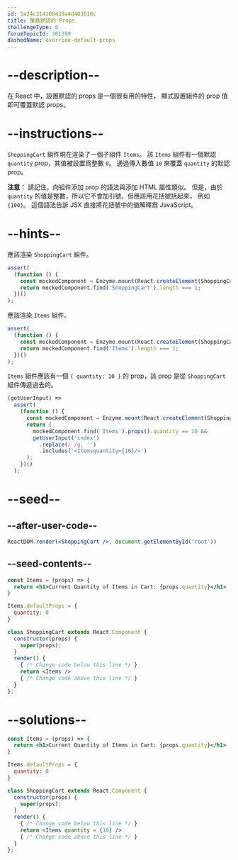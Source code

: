 ```yaml
---
id: 5a24c314108439a4d403616c
title: 覆蓋默認的 Props
challengeType: 6
forumTopicId: 301399
dashedName: override-default-props
---
```


# --description--

在 React 中，設置默認的 props 是一個很有用的特性， 顯式設置組件的 prop 值即可覆蓋默認 props。

# --instructions--

`ShoppingCart` 組件現在渲染了一個子組件 `Items`。 該 `Items` 組件有一個默認 `quantity` prop，其值被設置爲整數 `0`。 通過傳入數值 `10` 來覆蓋 `quantity` 的默認 prop。

**注意：** 請記住，向組件添加 prop 的語法與添加 HTML 屬性類似。 但是，由於 `quantity` 的值是整數，所以它不會加引號，但應該用花括號括起來， 例如`{100}`。 這個語法告訴 JSX 直接將花括號中的值解釋爲 JavaScript。

# --hints--

應該渲染 `ShoppingCart` 組件。

```js
assert(
  (function () {
    const mockedComponent = Enzyme.mount(React.createElement(ShoppingCart));
    return mockedComponent.find('ShoppingCart').length === 1;
  })()
);
```

應該渲染 `Items` 組件。

```js
assert(
  (function () {
    const mockedComponent = Enzyme.mount(React.createElement(ShoppingCart));
    return mockedComponent.find('Items').length === 1;
  })()
);
```

`Items` 組件應該有一個 `{ quantity: 10 }` 的 prop，該 prop 是從 `ShoppingCart` 組件傳遞過去的。

```js
(getUserInput) =>
  assert(
    (function () {
      const mockedComponent = Enzyme.mount(React.createElement(ShoppingCart));
      return (
        mockedComponent.find('Items').props().quantity == 10 &&
        getUserInput('index')
          .replace(/ /g, '')
          .includes('<Itemsquantity={10}/>')
      );
    })()
  );
```

# --seed--

## --after-user-code--

```jsx
ReactDOM.render(<ShoppingCart />, document.getElementById('root'))
```

## --seed-contents--

```jsx
const Items = (props) => {
  return <h1>Current Quantity of Items in Cart: {props.quantity}</h1>
}

Items.defaultProps = {
  quantity: 0
}

class ShoppingCart extends React.Component {
  constructor(props) {
    super(props);
  }
  render() {
    { /* Change code below this line */ }
    return <Items />
    { /* Change code above this line */ }
  }
};
```

# --solutions--

```jsx
const Items = (props) => {
  return <h1>Current Quantity of Items in Cart: {props.quantity}</h1>
}

Items.defaultProps = {
  quantity: 0
}

class ShoppingCart extends React.Component {
  constructor(props) {
    super(props);
  }
  render() {
    { /* Change code below this line */ }
    return <Items quantity = {10} />
    { /* Change code above this line */ }
  }
};
```
